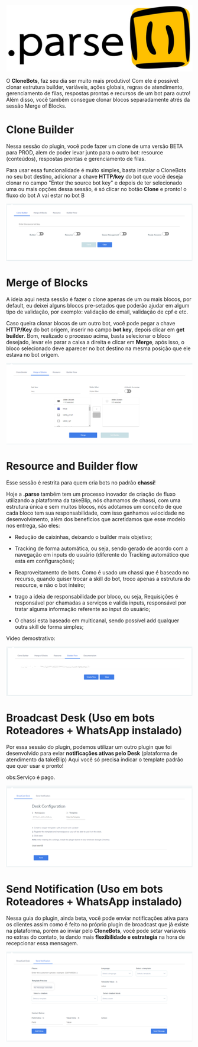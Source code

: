 

![N|Solid](https://raw.githubusercontent.com/Wilkor/img-clonebots/main/logoParseHorizontal.jpeg)


O **CloneBots**, faz seu dia ser muito mais produtivo!
Com ele é possivel: clonar estrutura builder, variáveis, ações globais, regras de atendimento, gerenciamento de filas, respostas prontas e recursos de um bot para outro! Além disso, você também consegue clonar blocos separadamente atrés da sessão Merge of Blocks.

# Clone Builder
 Nessa sessão do plugin, você pode fazer um clone de uma versão BETA para PROD, alem de poder levar junto para o outro bot: resource (conteúdos), respostas prontas e gerenciamento de filas. 
 
 Para usar essa funcionalidade é muito simples, basta instalar o CloneBots no seu bot destino, adicionar a chave **HTTP/key** do bot que você deseja clonar no campo "Enter the source bot key" e depois de ter selecionado uma ou mais opções dessa sessão,  é só clicar no botão **Clone** e pronto! o fluxo do bot A vai estar no bot B
 
![N|Solid](https://raw.githubusercontent.com/Wilkor/img-clonebots/main/clone-builder.png)
 
# Merge of Blocks
 A ideia aqui nesta sessão é fazer o clone apenas de um ou mais blocos, por default,  eu deixei alguns blocos pre-setados que poderão ajudar em algum tipo de validação, por exemplo: validação de email, validação de cpf e etc.
 
 Caso queira clonar blocos de um outro bot, você pode pegar a chave **HTTP/Key** do bot origem, inserir no campo **bot key**, depois clicar em **get builder**.
 Bom, realizado o processo acima, basta selecionar o bloco desejado, levar ele parar a caixa a direita e clicar em **Merge**, após isso, o bloco selecionado deve aparecer no bot destino na mesma posição que ele estava no bot origem.
 
![N|Solid](https://raw.githubusercontent.com/Wilkor/img-clonebots/main/merge-of-blocks.png)

# Resource and Builder flow

Esse sessão é restrita para quem cria bots no padrão **chassi**!  

Hoje a **.parse** também tem um processo inovador de criação de fluxo utilizando a plataforma da takeBlip, nós chamamos de chassi, com uma estrutura única e sem muitos blocos, nós adotamos um conceito de que cada bloco tem sua responsabilidade, com isso ganhamos velocidade no desenvolvimento, além dos beneficios que acretidamos que esse modelo nos entrega, são eles:

- Redução de caixinhas, deixando o builder mais objetivo;

- Tracking de forma automática, ou seja, sendo gerado de acordo com a navegação em inputs do usuário (diferente do Tracking automático que esta em configurações);

- Reaproveitamento de bots. Como é usado um chassi que é baseado no recurso, quando quiser trocar a skill do bot, troco apenas a estrutura do resource, e não o bot inteiro;

- trago a ideia de responsabilidade por bloco, ou seja, Requisições é responsável por chamadas a serviços e valida inputs, responsável por tratar alguma informação referente ao input do usuário;

- O chassi esta baseado em multicanal, sendo possível add qualquer outra skill de forma simples;

Video demostrativo:

[![IMAGE_ALT](https://raw.githubusercontent.com/Wilkor/img-clonebots/main/builderFlow2.png)](https://youtu.be/E8YskEEM5Pc)

# Broadcast Desk (Uso em bots Roteadores + WhatsApp instalado)
 Por essa sessão do plugin, podemos utilizar um outro plugin que foi desenvolvido para eviar **notificações ativas pelo Desk** (plataforma de atendimento da takeBlip)
 Aqui você só precisa indicar o template padrão que quer usar e pronto!
 
 obs:Serviço é pago.
 
 ![N|Solid](https://raw.githubusercontent.com/Wilkor/img-clonebots/main/desk-configuration.png)
 
# Send Notification (Uso em bots Roteadores + WhatsApp instalado)
Nessa guia do plugin, ainda beta, você pode enviar notificações ativa para os clientes assim como é feito no próprio plugin de broadcast que já existe na plataforma, porém ao inviar pelo **CloneBots**, você pode setar variaveis no extras do contato, te dando mais **flexibilidade e estrategia** na hora de recepcionar essa mensagem.

![N|Solid](https://raw.githubusercontent.com/Wilkor/img-clonebots/main/Send-notification.png)



